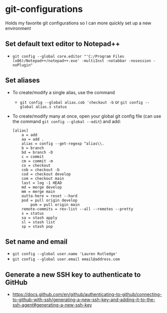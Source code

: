 # git-configurations
Holds my favorite git configurations so I can more quickly set up a new environment

## Set default text editor to Notepad++
- `git config --global core.editor "'C:/Program Files (x86)/Notepad++/notepad++.exe' -multiInst -notabbar -nosession -noPlugin"`

## Set aliases

- To create/modify a single alias, use the command
    - `git config --global alias.cob 'checkout -b` or `git config --global alias.s status`
    
- To create/modify many at once, open your global git config file (can use the command `git config --global --edit`) and add:
  
  ```
  [alias]
  	  a = add
	  aa = add .
  	  alias = config --get-regexp ^alias\\.
	  b = branch
  	  bd = branch -D
	  c = commit
  	  cm = commit -m
  	  co = checkout
  	  cob = checkout -b
  	  cod = checkout develop
	  com = checkout main
  	  last = log -1 HEAD
  	  md = merge develop
  	  mm = merge main
  	  outta-here = reset --hard
  	  pod = pull origin develop
    	  pom = pull origin main
  	  remote-commits = rev-list --all --remotes --pretty
	  s = status
  	  sa = stash apply
	  sl = stash list
	  sp = stash pop
  ```

## Set name and email
- `git config --global user.name 'Lauren Rutledge'`
- `git config --global user.email email@address.com`

## Generate a new SSH key to authenticate to GitHub
- https://docs.github.com/en/github/authenticating-to-github/connecting-to-github-with-ssh/generating-a-new-ssh-key-and-adding-it-to-the-ssh-agent#generating-a-new-ssh-key
